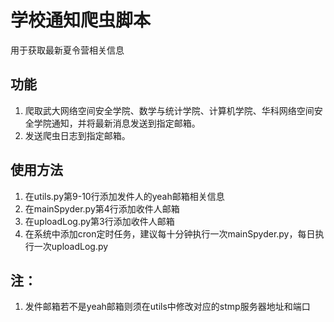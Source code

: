 # 学校通知爬虫脚本
用于获取最新夏令营相关信息 

## 功能
1. 爬取武大网络空间安全学院、数学与统计学院、计算机学院、华科网络空间安全学院通知，并将最新消息发送到指定邮箱。
2. 发送爬虫日志到指定邮箱。

## 使用方法
1. 在utils.py第9-10行添加发件人的yeah邮箱相关信息
2. 在mainSpyder.py第4行添加收件人邮箱
3. 在uploadLog.py第3行添加收件人邮箱
4. 在系统中添加cron定时任务，建议每十分钟执行一次mainSpyder.py，每日执行一次uploadLog.py

## 注：
1. 发件邮箱若不是yeah邮箱则须在utils中修改对应的stmp服务器地址和端口